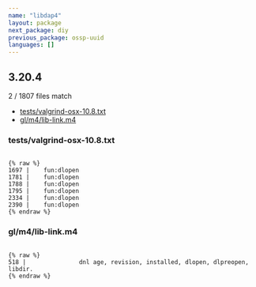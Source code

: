 ```yaml
---
name: "libdap4"
layout: package
next_package: diy
previous_package: ossp-uuid
languages: []
---
```

## 3.20.4
2 / 1807 files match

 - [tests/valgrind-osx-10.8.txt](#testsvalgrind-osx-108txt)
 - [gl/m4/lib-link.m4](#glm4lib-linkm4)

### tests/valgrind-osx-10.8.txt

```

{% raw %}
1697 |    fun:dlopen
1781 |    fun:dlopen
1788 |    fun:dlopen
1795 |    fun:dlopen
2334 |    fun:dlopen
2390 |    fun:dlopen
{% endraw %}

```
### gl/m4/lib-link.m4

```

{% raw %}
518 |               dnl age, revision, installed, dlopen, dlpreopen, libdir.
{% endraw %}

```